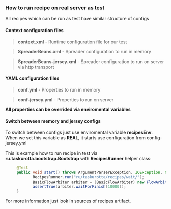 ### How to run recipe on real server as test

All recipes which can be run as test have similar structure of configs

#### Context configuration files

>__context.xml__ - Runtime configuration file for our test

>__SpreaderBeans.xml__ - Spreader configuration to run in memory

>__SpreaderBeans-jersey.xml__ - Spreader configuration to run on server via http transport

#### YAML configuration files

>__conf.yml__ - Properties to run in memory

>__conf-jersey.yml__ - Properties to run on server


__All properties can be overrided via enviromental variables__

#### Switch between memory and jersey configs

To switch between configs just use enviromental variable __recipesEnv__.
When we set this variable as __REAL__, it starts use configuration from config-jersey.yml

This is example how to run recipe in test via __ru.taskurotta.bootstrap.Bootstrap__ with __RecipesRunner__ helper class:
```java
     @Test
     public void start() throws ArgumentParserException, IOException, ClassNotFoundException {
    		RecipesRunner.run("ru/taskurotta/recipes/wait/");
    		BasicFlowArbiter arbiter = (BasicFlowArbiter) new FlowArbiterFactory().getInstance(); // created in spring context
    		assertTrue(arbiter.waitForFinish(10000));
     }
```
For more information just look in sources of recipes artifact.